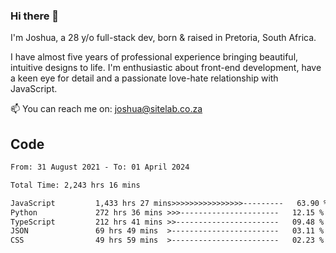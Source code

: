 ### Hi there 👋

I'm Joshua, a 28 y/o full-stack dev, born & raised in Pretoria, South Africa. 

I have almost five years of professional experience bringing beautiful, intuitive designs to life. I'm enthusiastic about front-end development, have a keen eye for detail and a passionate love-hate relationship with JavaScript.

📫 You can reach me on: joshua@sitelab.co.za

## **Code**

<!--START_SECTION:waka-->

```txt
From: 31 August 2021 - To: 01 April 2024

Total Time: 2,243 hrs 16 mins

JavaScript         1,433 hrs 27 mins>>>>>>>>>>>>>>>>---------   63.90 %
Python             272 hrs 36 mins >>>----------------------   12.15 %
TypeScript         212 hrs 41 mins >>-----------------------   09.48 %
JSON               69 hrs 49 mins  >------------------------   03.11 %
CSS                49 hrs 59 mins  >------------------------   02.23 %
```

<!--END_SECTION:waka-->
